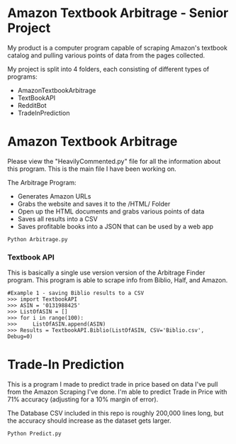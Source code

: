 # Amazon Textbook Arbitrage - Senior Project

My product is a computer program capable of scraping Amazon's textbook catalog and pulling various points of data from the pages collected.

My project is split into 4 folders, each consisting of different types of programs:

  - AmazonTextbookArbitrage
  - TextBookAPI
  - RedditBot
  - TradeInPrediction

# Amazon Textbook Arbitrage

Please view the "HeavilyCommented.py" file for all the information about this program.  This is the main file I have been working on.

The Arbitrage Program:

  - Generates Amazon URLs
  - Grabs the website and saves it to the /HTML/ Folder
  - Open up the HTML documents and grabs various points of data
  - Saves all results into a CSV
  - Saves profitable books into a JSON that can be used by a web app



```
Python Arbitrage.py
```



### Textbook API

This is basically a single use version version of the Arbitrage Finder program.  This program is able to scrape info from Biblio, Half, and Amazon.

```
#Example 1 - saving Biblio results to a CSV
>>> import TextbookAPI
>>> ASIN = '0131988425'
>>> ListOfASIN = []
>>> for i in range(100):
>>> 	ListOfASIN.append(ASIN)
>>> Results = TextbookAPI.Biblio(ListOfASIN, CSV='Biblio.csv', Debug=0)
```

# Trade-In Prediction

This is a program I made to predict trade in price based on data I've pull from the Amazon Scraping I've done.  I'm able to predict Trade in Price with 71% accuracy (adjusting for a 10% margin of error).

The Database CSV included in this repo is roughly 200,000 lines long, but the accuracy should increase as the dataset gets larger.

```
Python Predict.py
```
